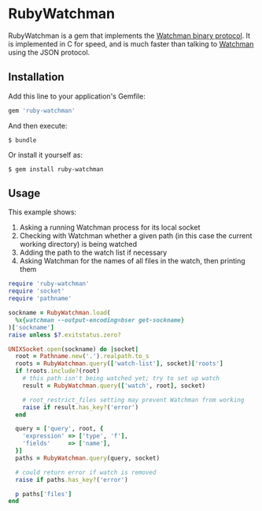 # RubyWatchman

RubyWatchman is a gem that implements the [Watchman binary
protocol](https://github.com/facebook/watchman/blob/master/BSER.markdown). It is
implemented in C for speed, and is much faster than talking to
[Watchman](https://github.com/facebook/watchman) using the JSON protocol.

## Installation

Add this line to your application's Gemfile:

```ruby
gem 'ruby-watchman'
```

And then execute:

    $ bundle

Or install it yourself as:

    $ gem install ruby-watchman

## Usage

This example shows:

1. Asking a running Watchman process for its local socket
2. Checking with Watchman whether a given path (in this case the current working
   directory) is being watched
3. Adding the path to the watch list if necessary
4. Asking Watchman for the names of all files in the watch, then printing them

```ruby
require 'ruby-watchman'
require 'socket'
require 'pathname'

sockname = RubyWatchman.load(
  %x{watchman --output-encoding=bser get-sockname}
)['sockname']
raise unless $?.exitstatus.zero?

UNIXSocket.open(sockname) do |socket|
  root = Pathname.new('.').realpath.to_s
  roots = RubyWatchman.query(['watch-list'], socket)['roots']
  if !roots.include?(root)
    # this path isn't being watched yet; try to set up watch
    result = RubyWatchman.query(['watch', root], socket)

    # root_restrict_files setting may prevent Watchman from working
    raise if result.has_key?('error')
  end

  query = ['query', root, {
    'expression' => ['type', 'f'],
    'fields'     => ['name'],
  }]
  paths = RubyWatchman.query(query, socket)

  # could return error if watch is removed
  raise if paths.has_key?('error')

  p paths['files']
end
```
